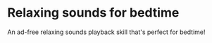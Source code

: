 # Relaxing sounds for bedtime

An ad-free relaxing sounds playback skill that's perfect for bedtime!
